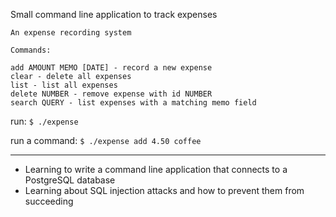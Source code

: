 Small command line application to track expenses

    An expense recording system

    Commands:

    add AMOUNT MEMO [DATE] - record a new expense
    clear - delete all expenses
    list - list all expenses
    delete NUMBER - remove expense with id NUMBER
    search QUERY - list expenses with a matching memo field


run: `$ ./expense`

run a command: `$ ./expense add 4.50 coffee`

***
- Learning to write a command line application that connects to
  a PostgreSQL database
- Learning about SQL injection attacks and how to prevent them
  from succeeding


